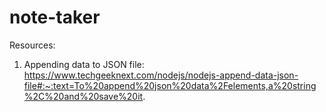 # note-taker

Resources:

1. Appending data to JSON file: https://www.techgeeknext.com/nodejs/nodejs-append-data-json-file#:~:text=To%20append%20json%20data%2Felements,a%20string%2C%20and%20save%20it.

